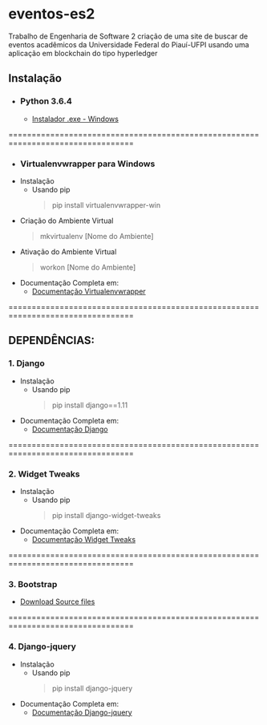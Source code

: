 # eventos-es2
Trabalho de Engenharia de Software 2 criação de uma site de buscar de eventos acadêmicos da Universidade Federal do Piauí-UFPI usando uma aplicação em blockchain do tipo hyperledger  

## Instalação
* ### Python 3.6.4
	* [Instalador .exe - Windows](https://www.python.org/ftp/python/3.6.4/python-3.6.4-amd64.exe)

=================================================================================
* ### Virtualenvwrapper para Windows
* Instalação
    * Usando pip
        >pip install virtualenvwrapper-win
* Criação do Ambiente Virtual
	>mkvirtualenv [Nome do Ambiente]
* Ativação do Ambiente Virtual
	>workon [Nome do Ambiente]
* Documentação Completa em:
	* [Documentação Virtualenvwrapper](https://pypi.python.org/pypi/virtualenvwrapper-win)

=================================================================================

## DEPENDÊNCIAS:

### 1. Django
* Instalação
    * Usando pip
        >pip install django==1.11
* Documentação Completa em:
	* [Documentação Django](https://docs.djangoproject.com/pt-br/1.11/)

=================================================================================

### 2. Widget Tweaks
* Instalação
    * Usando pip
        >pip install django-widget-tweaks
* Documentação Completa em:
	* [Documentação Widget Tweaks](https://pypi.python.org/pypi/django-widget-tweaks)

=================================================================================

### 3. Bootstrap
* [Download Source files](https://github.com/twbs/bootstrap/archive/v4.0.0.zip)

=================================================================================

### 4. Django-jquery
* Instalação
    * Usando pip
        >pip install django-jquery
* Documentação Completa em:
	* [Documentação Django-jquery](https://pypi.org/project/django-jquery)
